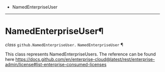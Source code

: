   + NamedEnterpriseUser

* * *
# NamedEnterpriseUser¶

_class_ `github.NamedEnterpriseUser.`  `NamedEnterpriseUser` ¶

This class represents NamedEnterpriseUsers. The reference can be found here https://docs.github.com/en/enterprise-cloud@latest/rest/enterprise-admin/license#list-enterprise-consumed-licenses
